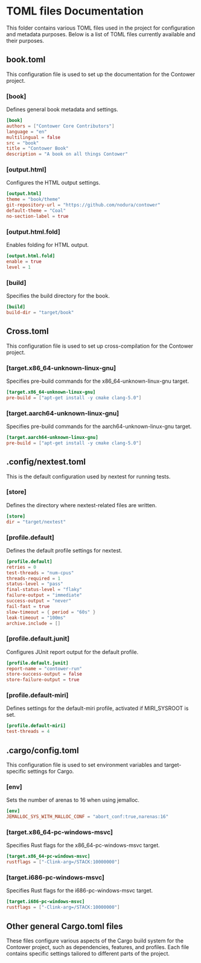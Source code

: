 # TOML files Documentation

This folder contains various TOML files used in the project for configuration and metadata purposes. Below is a list of TOML files currently available and their purposes.

## book.toml

This configuration file is used to set up the documentation for the Contower project.

### [book]

Defines general book metadata and settings.

```toml
[book]
authors = ["Contower Core Contributors"]
language = "en"
multilingual = false
src = "book"
title = "Contower Book"
description = "A book on all things Contower"
```

### [output.html]

Configures the HTML output settings.

```toml
[output.html]
theme = "book/theme"
git-repository-url = "https://github.com/nodura/contower"
default-theme = "Coal"
no-section-label = true
```

### [output.html.fold]

Enables folding for HTML output.

```toml
[output.html.fold]
enable = true
level = 1
```

### [build]

Specifies the build directory for the book.

```toml
[build]
build-dir = "target/book"
```

## Cross.toml

This configuration file is used to set up cross-compilation for the Contower project.

### [target.x86_64-unknown-linux-gnu]

Specifies pre-build commands for the x86_64-unknown-linux-gnu target.

```toml
[target.x86_64-unknown-linux-gnu]
pre-build = ["apt-get install -y cmake clang-5.0"]
```

### [target.aarch64-unknown-linux-gnu]

Specifies pre-build commands for the aarch64-unknown-linux-gnu target.

```toml
[target.aarch64-unknown-linux-gnu]
pre-build = ["apt-get install -y cmake clang-5.0"]
```

## .config/nextest.toml

This is the default configuration used by nextest for running tests.

### [store]

Defines the directory where nextest-related files are written.

```toml
[store]
dir = "target/nextest"
```

### [profile.default]

Defines the default profile settings for nextest.

```toml
[profile.default]
retries = 0
test-threads = "num-cpus"
threads-required = 1
status-level = "pass"
final-status-level = "flaky"
failure-output = "immediate"
success-output = "never"
fail-fast = true
slow-timeout = { period = "60s" }
leak-timeout = "100ms"
archive.include = []
```

### [profile.default.junit]

Configures JUnit report output for the default profile.

```toml
[profile.default.junit]
report-name = "contower-run"
store-success-output = false
store-failure-output = true
```

### [profile.default-miri]

Defines settings for the default-miri profile, activated if MIRI_SYSROOT is set.

```toml
[profile.default-miri]
test-threads = 4
```

## .cargo/config.toml

This configuration file is used to set environment variables and target-specific settings for Cargo.

### [env]

Sets the number of arenas to 16 when using jemalloc.

```toml
[env]
JEMALLOC_SYS_WITH_MALLOC_CONF = "abort_conf:true,narenas:16"
```

### [target.x86_64-pc-windows-msvc]

Specifies Rust flags for the x86_64-pc-windows-msvc target.

```toml
[target.x86_64-pc-windows-msvc]
rustflags = ["-Clink-arg=/STACK:10000000"]
```

### [target.i686-pc-windows-msvc]

Specifies Rust flags for the i686-pc-windows-msvc target.

```toml
[target.i686-pc-windows-msvc]
rustflags = ["-Clink-arg=/STACK:10000000"]
```

## Other general Cargo.toml files

These files configure various aspects of the Cargo build system for the Contower project, such as dependencies, features, and profiles. Each file contains specific settings tailored to different parts of the project.
